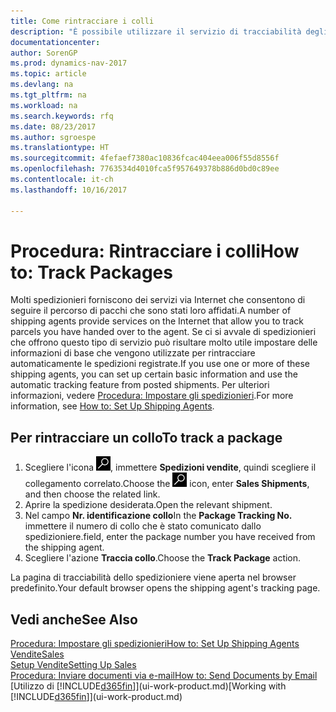 ```yaml
---
title: Come rintracciare i colli
description: "È possibile utilizzare il servizio di tracciabilità degli spedizionieri per vedere lo stato di avanzamento di una consegna."
documentationcenter: 
author: SorenGP
ms.prod: dynamics-nav-2017
ms.topic: article
ms.devlang: na
ms.tgt_pltfrm: na
ms.workload: na
ms.search.keywords: rfq
ms.date: 08/23/2017
ms.author: sgroespe
ms.translationtype: HT
ms.sourcegitcommit: 4fefaef7380ac10836fcac404eea006f55d8556f
ms.openlocfilehash: 7763534d4010fca5f957649378b886d0bd0c89ee
ms.contentlocale: it-ch
ms.lasthandoff: 10/16/2017

---
```

# <a name="how-to-track-packages"></a><span data-ttu-id="80a55-103">Procedura: Rintracciare i colli</span><span class="sxs-lookup"><span data-stu-id="80a55-103">How to: Track Packages</span></span>
<span data-ttu-id="80a55-104">Molti spedizionieri forniscono dei servizi via Internet che consentono di seguire il percorso di pacchi che sono stati loro affidati.</span><span class="sxs-lookup"><span data-stu-id="80a55-104">A number of shipping agents provide services on the Internet that allow you to track parcels you have handed over to the agent.</span></span> <span data-ttu-id="80a55-105">Se ci si avvale di spedizionieri che offrono questo tipo di servizio può risultare molto utile impostare delle informazioni di base che vengono utilizzate per rintracciare automaticamente le spedizioni registrate.</span><span class="sxs-lookup"><span data-stu-id="80a55-105">If you use one or more of these shipping agents, you can set up certain basic information and use the automatic tracking feature from posted shipments.</span></span> <span data-ttu-id="80a55-106">Per ulteriori informazioni, vedere [Procedura: Impostare gli spedizionieri](sales-how-to-set-up-shipping-agents.md).</span><span class="sxs-lookup"><span data-stu-id="80a55-106">For more information, see [How to: Set Up Shipping Agents](sales-how-to-set-up-shipping-agents.md).</span></span>

## <a name="to-track-a-package"></a><span data-ttu-id="80a55-107">Per rintracciare un collo</span><span class="sxs-lookup"><span data-stu-id="80a55-107">To track a package</span></span>
1. <span data-ttu-id="80a55-108">Scegliere l'icona ![Cerca pagina o report](media/ui-search/search_small.png "icona Cerca pagina o report"), immettere **Spedizioni vendite**, quindi scegliere il collegamento correlato.</span><span class="sxs-lookup"><span data-stu-id="80a55-108">Choose the ![Search for Page or Report](media/ui-search/search_small.png "Search for Page or Report icon") icon, enter **Sales Shipments**, and then choose the related link.</span></span>
2. <span data-ttu-id="80a55-109">Aprire la spedizione desiderata.</span><span class="sxs-lookup"><span data-stu-id="80a55-109">Open the relevant shipment.</span></span>
3. <span data-ttu-id="80a55-110">Nel campo **Nr. identificazione collo**</span><span class="sxs-lookup"><span data-stu-id="80a55-110">In the **Package Tracking No.**</span></span> <span data-ttu-id="80a55-111">immettere il numero di collo che è stato comunicato dallo spedizioniere.</span><span class="sxs-lookup"><span data-stu-id="80a55-111">field, enter the package number you have received from the shipping agent.</span></span>
4. <span data-ttu-id="80a55-112">Scegliere l'azione **Traccia collo**.</span><span class="sxs-lookup"><span data-stu-id="80a55-112">Choose the **Track Package** action.</span></span>

<span data-ttu-id="80a55-113">La pagina di tracciabilità dello spedizioniere viene aperta nel browser predefinito.</span><span class="sxs-lookup"><span data-stu-id="80a55-113">Your default browser opens the shipping agent's tracking page.</span></span>

## <a name="see-also"></a><span data-ttu-id="80a55-114">Vedi anche</span><span class="sxs-lookup"><span data-stu-id="80a55-114">See Also</span></span>
[<span data-ttu-id="80a55-115">Procedura: Impostare gli spedizionieri</span><span class="sxs-lookup"><span data-stu-id="80a55-115">How to: Set Up Shipping Agents</span></span>](sales-how-to-set-up-shipping-agents.md)  
[<span data-ttu-id="80a55-116">Vendite</span><span class="sxs-lookup"><span data-stu-id="80a55-116">Sales</span></span>](sales-manage-sales.md)  
[<span data-ttu-id="80a55-117">Setup Vendite</span><span class="sxs-lookup"><span data-stu-id="80a55-117">Setting Up Sales</span></span>](sales-setup-sales.md)  
[<span data-ttu-id="80a55-118">Procedura: Inviare documenti via e-mail</span><span class="sxs-lookup"><span data-stu-id="80a55-118">How to: Send Documents by Email</span></span>](ui-how-send-documents-email.md)  
<span data-ttu-id="80a55-119">[Utilizzo di [!INCLUDE[d365fin](includes/d365fin_md.md)]](ui-work-product.md)</span><span class="sxs-lookup"><span data-stu-id="80a55-119">[Working with [!INCLUDE[d365fin](includes/d365fin_md.md)]](ui-work-product.md)</span></span>

